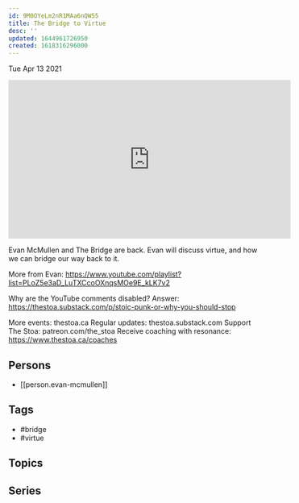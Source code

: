 ```yaml
---
id: 9M0OYeLm2nR1MAa6nQW55
title: The Bridge to Virtue
desc: ''
updated: 1644961726950
created: 1618316296000
---
```





Tue Apr 13 2021

<iframe width="560" height="315" src="https://www.youtube.com/embed/-NdB-nzQqUc" title="The Bridge to Virtue w/ Evan McMullen" frameborder="0" allow="accelerometer; autoplay; clipboard-write; encrypted-media; gyroscope; picture-in-picture" allowfullscreen ></iframe>

Evan McMullen and The Bridge are back. Evan will discuss virtue, and how we can bridge our way back to it.

More from Evan: https://www.youtube.com/playlist?list=PLoZ5e3aD_LuTXCcoOXnqsMOe9E_kLK7v2

Why are the YouTube comments disabled? Answer: https://thestoa.substack.com/p/stoic-punk-or-why-you-should-stop

More events: thestoa.ca
Regular updates: thestoa.substack.com
Support The Stoa: patreon.com/the_stoa
Receive coaching with resonance: https://www.thestoa.ca/coaches

## Persons

- [[person.evan-mcmullen]]

## Tags

- #bridge
- #virtue

## Topics



## Series



